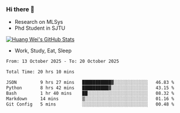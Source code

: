 ### Hi there 👋
- Research on MLSys
- Phd Student in SJTU
  
[![Huang Wei's GitHub Stats](https://github-readme-stats.vercel.app/api?username=huangwei021230&theme=tokyonight)](https://github.com/anuraghazra/github-readme-stats)

- Work, Study, Eat, Sleep


<!--START_SECTION:waka-->

```txt
From: 13 October 2025 - To: 20 October 2025

Total Time: 20 hrs 10 mins

JSON         9 hrs 27 mins   ███████████▓░░░░░░░░░░░░░   46.83 %
Python       8 hrs 42 mins   ██████████▓░░░░░░░░░░░░░░   43.15 %
Bash         1 hr 40 mins    ██░░░░░░░░░░░░░░░░░░░░░░░   08.32 %
Markdown     14 mins         ▒░░░░░░░░░░░░░░░░░░░░░░░░   01.16 %
Git Config   5 mins          ░░░░░░░░░░░░░░░░░░░░░░░░░   00.48 %
```

<!--END_SECTION:waka-->
